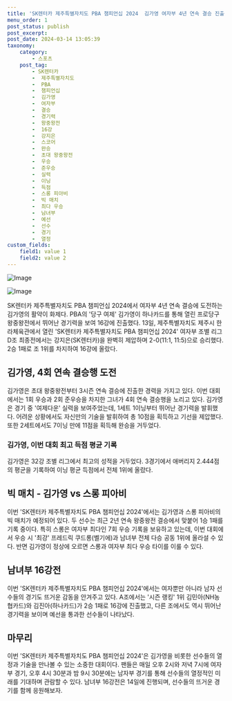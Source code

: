 ```yaml
---
title: 'SK렌터카 제주특별자치도 PBA 챔피언십 2024  김가영 여자부 4년 연속 결승 진출을 노리다'
menu_order: 1
post_status: publish
post_excerpt: 
post_date: 2024-03-14 13:05:39
taxonomy:
    category:
        - 스포츠
    post_tag:
        - SK렌터카
        -  제주특별자치도
        -  PBA
        -  챔피언십
        -  김가영
        -  여자부
        -  결승
        -  경기력
        -  왕중왕전
        -  16강
        -  강지은
        -  스코어
        -  완승
        -  초대 왕중왕전
        -  우승
        -  준우승
        -  실력
        -  이닝
        -  득점
        -  스롱 피아비
        -  빅 매치
        -  최다 우승
        -  남녀부
        -  예선
        -  선수
        -  경기
        -  열정
custom_fields:
    field1: value 1
    field2: value 2
---
```


![Image](https://imgnews.pstatic.net/image/079/2024/03/14/0003873651_001_20240314093104271.jpg?type=w647)

![Image](https://imgnews.pstatic.net/image/079/2024/03/14/0003873651_002_20240314093104310.jpg?type=w647)

SK렌터카 제주특별자치도 PBA 챔피언십 2024에서 여자부 4년 연속 결승에 도전하는 김가영의 활약이 화제다. PBA의 '당구 여제' 김가영이 하나카드를 통해 열린 프로당구 왕중왕전에서 뛰어난 경기력을 보여 16강에 진출했다. 13일, 제주특별자치도 제주시 한라체육관에서 열린 'SK렌터카 제주특별자치도 PBA 챔피언십 2024' 여자부 조별 리그 D조 최종전에서는 강지은(SK렌터카)을 완벽히 제압하며 2-0(11:1, 11:5)으로 승리했다. 2승 1패로 조 1위를 차지하여 16강에 올랐다.
## 김가영, 4회 연속 결승행 도전
김가영은 초대 왕중왕전부터 3시즌 연속 결승에 진출한 경력을 가지고 있다. 이번 대회에서는 1회 우승과 2회 준우승을 차지한 그녀가 4회 연속 결승행을 노리고 있다. 김가영은 경기 중 '여제다운' 실력을 보여주었는데, 1세트 1이닝부터 뛰어난 경기력을 발휘했다. 어려운 상황에서도 자신만의 기술을 발휘하여 총 10점을 획득하고 기선을 제압했다. 또한 2세트에서도 7이닝 만에 11점을 획득해 완승을 거두었다.
### 김가영, 이번 대회 최고 득점 평균 기록
김가영은 32강 조별 리그에서 최고의 성적을 거두었다. 3경기에서 애버리지 2.444점의 평균을 기록하여 이닝 평균 득점에서 전체 1위에 올랐다.
## 빅 매치 - 김가영 vs 스롱 피아비
이번 'SK렌터카 제주특별자치도 PBA 챔피언십 2024'에서는 김가영과 스롱 피아비의 빅 매치가 예정되어 있다. 두 선수는 최근 2년 연속 왕중왕전 결승에서 맞붙어 1승 1패를 기록 중이다. 특히 스롱은 여자부 최다인 7회 우승 기록을 보유하고 있는데, 이번 대회에서 우승 시 '최강' 프레드릭 쿠드롱(벨기에)과 남녀부 전체 다승 공동 1위에 올라설 수 있다. 반면 김가영이 정상에 오르면 스롱과 여자부 최다 우승 타이를 이룰 수 있다.
## 남녀부 16강전
이번 'SK렌터카 제주특별자치도 PBA 챔피언십 2024'에서는 여자뿐만 아니라 남자 선수들의 경기도 뜨거운 감동을 안겨주고 있다. A조에서는 '시즌 랭킹' 1위 김민아(NH농협카드)와 김진아(하나카드)가 2승 1패로 16강에 진출했고, 다른 조에서도 역시 뛰어난 경기력을 보이며 예선을 통과한 선수들이 나타났다.
## 마무리
이번 'SK렌터카 제주특별자치도 PBA 챔피언십 2024'은 김가영을 비롯한 선수들의 열정과 기술을 만나볼 수 있는 소중한 대회이다. 팬들은 매일 오후 2시와 저녁 7시에 여자부 경기, 오후 4시 30분과 밤 9시 30분에는 남자부 경기를 통해 선수들의 열정적인 미래를 기대하며 관람할 수 있다. 남녀부 16강전은 14일에 진행되며, 선수들의 뜨거운 경기를 함께 응원해보자.
